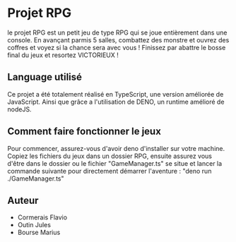 # Projet RPG

le projet RPG est un petit jeu de type RPG qui se joue entièrement dans une console. En avançant parmis 5 salles, combattez des monstre et ouvrez des coffres et voyez si la chance sera avec vous ! Finissez par abattre le bosse final du jeux et resortez VICTORIEUX !

## Language utilisé

Ce projet a été totalement réalisé en TypeScript, une version améliorée de JavaScript. Ainsi que grâce a l'utilisation de DENO, un runtime amélioré de nodeJS.

## Comment faire fonctionner le jeux

Pour commencer, assurez-vous d'avoir deno d'installer sur votre machine. Copiez les fichiers du jeux dans un dossier RPG, ensuite assurez vous d'être dans le dossier ou le fichier "GameManager.ts" se situe et lancer la commande suivante pour directement démarrer l'aventure : "deno run ./GameManager.ts"

## Auteur

- Cormerais Flavio
- Outin Jules
- Bourse Marius
